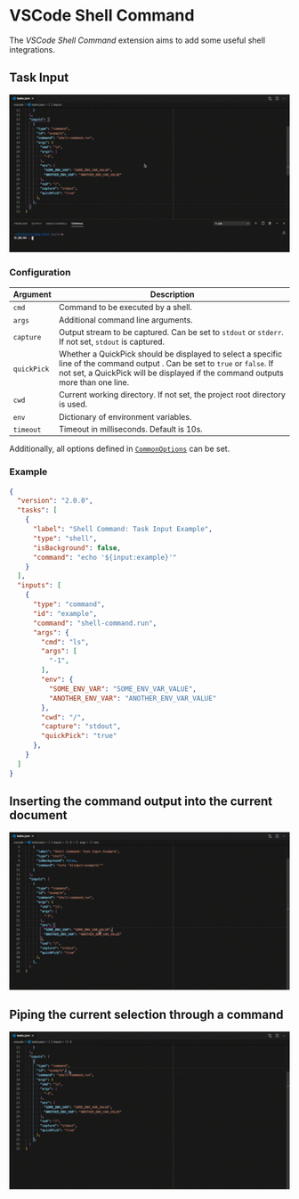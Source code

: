 # VSCode Shell Command

The *VSCode Shell Command* extension aims to add  some useful shell integrations.

## Task Input

![Task Input](assets/task-input.gif)

### Configuration

| Argument    | Description                                                                                                                                                                                                     |
|-------------|-----------------------------------------------------------------------------------------------------------------------------------------------------------------------------------------------------------------|
| `cmd`       | Command to be executed by a shell.                                                                                                                                                                              |
| `args`      | Additional command line arguments.                                                                                                                                                                              |
| `capture`   | Output stream to be captured. Can be set to `stdout` or `stderr`. If not set, `stdout` is captured.                                                                                                             |
| `quickPick` | Whether a QuickPick should be displayed to select a specific line of the command output . Can be set to `true` or `false`. If not set, a QuickPick will be displayed if the command outputs more than one line. |
| `cwd`       | Current working directory. If not set, the project root directory is used.                                                                                                                                      |
| `env`       | Dictionary of environment variables.                                                                                                                                                                            |
| `timeout`   | Timeout in milliseconds. Default is 10s.                                                                                                                                                                        |


Additionally, all options defined in [`CommonOptions`](https://github.com/DefinitelyTyped/DefinitelyTyped/blob/8ed72417dd350bde3f0af55ac85375d78382f526/types/node/v12/child_process.d.ts#L130) can be set.

### Example

```json
{
  "version": "2.0.0",
  "tasks": [
    {
      "label": "Shell Command: Task Input Example",
      "type": "shell",
      "isBackground": false,
      "command": "echo '${input:example}'"
    }
  ],
  "inputs": [
    {
      "type": "command",
      "id": "example",
      "command": "shell-command.run",
      "args": {
        "cmd": "ls",
        "args": [
          "-1",
        ],
        "env": {
          "SOME_ENV_VAR": "SOME_ENV_VAR_VALUE",
          "ANOTHER_ENV_VAR": "ANOTHER_ENV_VAR_VALUE"
        },
        "cwd": "/",
        "capture": "stdout",
        "quickPick": "true"
      },
    }
  ]
}
```

## Inserting the command output into the current document

![Task Input](assets/task-insert.gif)

## Piping the current selection through a command

![Task Input](assets/task-edit.gif)

